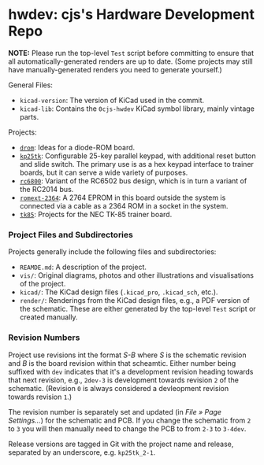 hwdev: cjs's Hardware Development Repo
======================================

__NOTE:__ Please run the top-level `Test` script before committing to
ensure that all automatically-generated renders are up to date. (Some
projects may still have manually-generated renders you need to generate
yourself.)

General Files:
- `kicad-version`: The version of KiCad used in the commit.
- `kicad-lib`: Contains the `0cjs-hwdev` KiCad symbol library, mainly
  vintage parts.

Projects:
- [`drom`]: Ideas for a diode-ROM board.
- [`kp25tk`]: Configurable 25-key parallel keypad, with additional reset
  button and slide switch. The primary use is as a hex keypad interface to
  trainer boards, but it can serve a wide variety of purposes.
- [`rc6800`]: Variant of the RC6502 bus design, which is in turn a variant of
  the RC2014 bus.
- [`romext-2364`]: A 2764 EPROM in this board outside the system is
  connected via a cable as a 2364 ROM in a socket in the system.
- [`tk85`]: Projects for the NEC TK-85 trainer board.

### Project Files and Subdirectories

Projects generally include the following files and subdirectories:
- `REAMDE.md`: A description of the project.
- `vis/`: Original diagrams, photos and other illustrations and
  visualisations of the project.
- `kicad/`: The KiCad design files (`.kicad_pro`, `.kicad_sch`, etc.).
- `render/`: Renderings from the KiCad design files, e.g., a PDF version of
  the schematic. These are either generated by the top-level `Test` script
  or created manually.

### Revision Numbers

Project use revisions int the format _S-B_ where _S_ is the schematic
revision and _B_ is the board revision within that scheamtic. Either number
being suffixed with `dev` indicates that it's a development revision
heading towards that next revision, e.g., `2dev-3` is development towards
revision `2` of the schematic. (Revision `0` is always considered a
devleopment revision towards revision `1`.)

The revision number is separately set and updated (in _File » Page
Settings…_) for the schematic and PCB. If you change the schematic from `2`
to `3` you will then manually need to change the PCB to from `2-3` to
`3-4dev`.

Release versions are tagged in Git with the project name and release,
separated by an underscore, e.g. `kp25tk_2-1`.



<!-------------------------------------------------------------------->
[`drom`]: ./drom/
[`kp25tk`]: ./kp25tk/
[`rc6800`]: ./rc6800/
[`romext-2364`]: ./romext-2364/
[`tk85`]: ./tk85/
